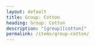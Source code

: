 ```yaml
---
layout: default
title: Group: Cotton
heading: Group: Cotton
description: "[group][cotton]"
permalink: /items/group-cotton/
---
```

